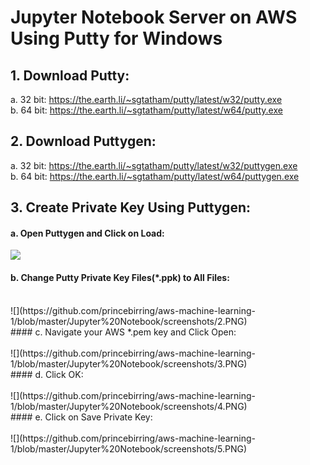 # Jupyter Notebook Server on AWS Using Putty for Windows
## 1.	Download Putty:
a. 32 bit: https://the.earth.li/~sgtatham/putty/latest/w32/putty.exe<br/>
b.	64 bit: https://the.earth.li/~sgtatham/putty/latest/w64/putty.exe<br/>
## 2.	Download Puttygen:
a.	32 bit: https://the.earth.li/~sgtatham/putty/latest/w32/puttygen.exe<br/>
b.	64 bit: https://the.earth.li/~sgtatham/putty/latest/w64/puttygen.exe<br/>
## 3. Create Private Key Using Puttygen:
#### a.	Open Puttygen and Click on Load:
![](https://github.com/princebirring/aws-machine-learning-1/blob/master/Jupyter%20Notebook/screenshots/1.PNG)
#### b.	Change Putty Private Key Files(*.ppk) to All Files:<br/>
<br/>
![](https://github.com/princebirring/aws-machine-learning-1/blob/master/Jupyter%20Notebook/screenshots/2.PNG)
<br/>
#### c.	Navigate your AWS  *.pem key and Click Open:<br/>
<br/>
![](https://github.com/princebirring/aws-machine-learning-1/blob/master/Jupyter%20Notebook/screenshots/3.PNG)
<br/>
#### d.	Click OK:<br/>
<br/>
![](https://github.com/princebirring/aws-machine-learning-1/blob/master/Jupyter%20Notebook/screenshots/4.PNG)
<br/>
#### e.	Click on Save Private Key:<br/>
<br/>
![](https://github.com/princebirring/aws-machine-learning-1/blob/master/Jupyter%20Notebook/screenshots/5.PNG)
<br/>
